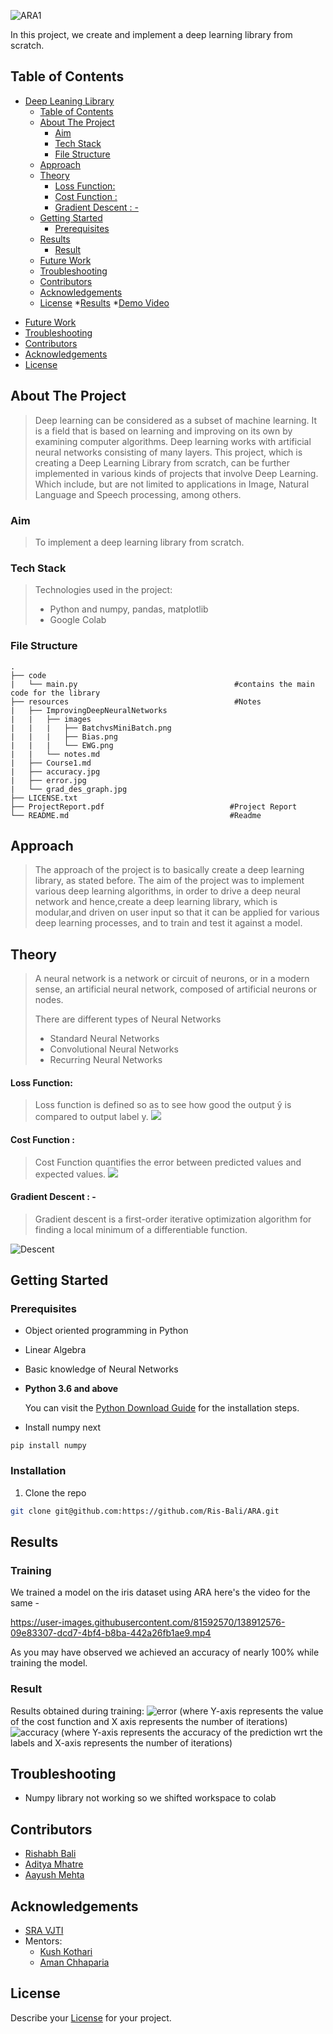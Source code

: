 



![ARA1](https://user-images.githubusercontent.com/81592570/138918665-6ee14308-02c4-4b31-8ad8-5995d13efb24.jpeg)





In this project, we create and implement a deep learning library from scratch. 


<!-- TABLE OF CONTENTS -->
## Table of Contents

- [Deep Leaning Library](#deep-leaning-library)
  - [Table of Contents](#table-of-contents)
  - [About The Project](#about-the-project)
    - [Aim](#aim)
    - [Tech Stack](#tech-stack)
    - [File Structure](#file-structure)
  - [Approach](#approach)
  - [Theory](#theory)
      - [Loss Function:](#loss-function)
      - [Cost Function :](#cost-function-)
      - [Gradient Descent : -](#gradient-descent---)
  - [Getting Started](#getting-started)
    - [Prerequisites](#prerequisites)
  - [Results](#results)
    - [Result](#result)
  - [Future Work](#future-work)
  - [Troubleshooting](#troubleshooting)
  - [Contributors](#contributors)
  - [Acknowledgements](#acknowledgements)
  - [License](#license)
*[Results](#Result)
*[Demo Video](#Demo)
* [Future Work](#future-work)
* [Troubleshooting](#troubleshooting)
* [Contributors](#contributors)
* [Acknowledgements](#acknowledgements)
* [License](#license)


<!-- ABOUT THE PROJECT -->
## About The Project

>Deep learning can be considered as a subset of machine learning. It is a field that is based on learning and improving on its own by examining computer algorithms. Deep learning works with artificial neural networks consisting of many layers.
This project, which is creating a Deep Learning Library from scratch, can be further implemented in various kinds of projects that involve Deep Learning. Which include, but are not limited to applications in Image, Natural Language and Speech processing, among others.

### Aim
>To implement a deep learning library from scratch.

### Tech Stack
>Technologies used in the project:
>* Python and numpy, pandas, matplotlib
>* Google Colab

### File Structure

```
.
├── code
|   └── main.py                                   #contains the main code for the library
├── resources                                     #Notes 
|   ├── ImprovingDeepNeuralNetworks
|   |   ├── images
|   |   |   ├── BatchvsMiniBatch.png
|   |   |   ├── Bias.png
|   |   |   └── EWG.png
|   |   └── notes.md
|   ├── Course1.md                               
|   ├── accuracy.jpg
|   ├── error.jpg
|   └── grad_des_graph.jpg
├── LICENSE.txt
├── ProjectReport.pdf                            #Project Report
└── README.md                                    #Readme
```
    
## Approach
>The approach of the project is to basically create a deep learning library, as stated before. The aim of the project was to implement various deep learning algorithms, in order to drive a deep neural network and hence,create a deep learning library, which is modular,and driven on user input so that it can be applied for various deep learning processes, and to train and test it against a model.

## Theory
>A neural network is a network or circuit of neurons, or in a modern sense, an artificial neural network, composed of artificial neurons or nodes.
>
>There are different types of Neural Networks
>
>* Standard Neural Networks
>* Convolutional Neural Networks 
>* Recurring Neural Networks 

<!-- In Deep Learning, a neural network with multiple layers, or a deep neural network is applied. A deep learning process is gauged by both the performance of the neural network, as well as the amount of data involved in the process.
With the same amount of data used for training, the performance of the Neural Network rises with Learning Algorithm or type of NN used. -->
#### Loss Function:
>Loss function is defined so as to see how good the output ŷ is compared to output label y.
![](https://render.githubusercontent.com/render/math?math=%5CLarge+%5Cdisplaystyle+L%28%5Chat+y%2C+y%29+%3D+-%28ylog+%5Chat+y+%2B+%281-y%29log%281-%5Chat+y%29%29)


#### Cost Function : 
>Cost Function quantifies the error between predicted values and expected values.
![](https://render.githubusercontent.com/render/math?math=%5CLarge+%5Cdisplaystyle+J%28w%2Cb%29+%3D+%5Cfrac%7B1%7D%7Bm%7D++%5Csum_%7Bi%3D1%7D%5Em+L%28%5Chat+y%5E%7B%28i%29%7D+%2C+y%5E%7B%28i%29%7D%29+%3D+-%5Cfrac%7B1%7D%7Bm%7D+%5Csum_%7Bi%3D1%7D%5Em+y%5E%7B%28i%29%7Dlog%28%5Chat+y%5E%7B%28i%29%7D%29%2B%281-y%5E%7B%28i%29%7Dlog%281-%5Chat+y%5E%7B%28i%29%7D%29%29)

#### Gradient Descent : -
>Gradient descent is a first-order iterative optimization algorithm for finding a local minimum of a differentiable function. 


![Descent](https://user-images.githubusercontent.com/81592570/138923045-adad5dab-2207-4a7b-b24f-0bc3e6270c77.gif)



<!-- GETTING STARTED -->
## Getting Started

### Prerequisites

* Object oriented programming in Python 

* Linear Algebra 

* Basic knowledge of Neural Networks
<!-- ```sh
How to install them
``` -->

* **Python 3.6 and above**

  You can visit the [Python Download Guide](https://www.python.org/downloads/) for the installation steps.
  
* Install numpy next  
```
pip install numpy
```

### Installation
1. Clone the repo
```sh
git clone git@github.com:https://github.com/Ris-Bali/ARA.git
```


<!-- USAGE EXAMPLES -->
<!-- ## Usage
```
Deep learning library is used train the models more easily. 

``` -->


<!-- RESULTS AND DEMO -->
## Results 
### Training
We trained a model on the iris dataset using ARA here's the video for the same -










https://user-images.githubusercontent.com/81592570/138912576-09e83307-dcd7-4bf4-b8ba-442a26fb1ae9.mp4













As you may have observed we achieved an accuracy of nearly 100% while training the model.

### Result
Results obtained during training:
![error](/resources/error.jpg)
(where Y-axis represents the value of the cost function and X axis represents the number of iterations)
![accuracy](/resources/accuracy.jpg)
(where Y-axis represents the accuracy of the prediction wrt the labels and X-axis represents the number of iterations)



<!-- TROUBLESHOOTING -->
## Troubleshooting
* Numpy library not working so we shifted workspace to colab


<!-- CONTRIBUTORS -->
## Contributors
* [Rishabh Bali](https://github.com/rishabh2002-lang)
* [Aditya Mhatre](https://github.com/Adi935)
* [Aayush Mehta](https://github.com/aayushmehta123)


<!-- ACKNOWLEDGEMENTS  -->
## Acknowledgements
* [SRA VJTI](https://sravjti.in/)
* Mentors: 
  * [Kush Kothari](https://github.com/kkothari2001) 
  * [Aman Chhaparia](https://github.com/amanchhaparia)

<!-- LICENSE -->
## License
Describe your [License](LICENSE) for your project. 
